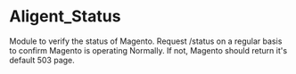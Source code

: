 Aligent_Status
==============

Module to verify the status of Magento.  Request /status on a regular basis to confirm Magento is operating Normally.
If not, Magento should return it's default 503 page.
